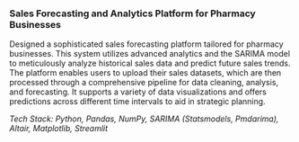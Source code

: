 ### Sales Forecasting and Analytics Platform for Pharmacy Businesses

Designed a sophisticated sales forecasting platform tailored for pharmacy businesses. This system utilizes advanced analytics and the SARIMA model to meticulously analyze historical sales data and predict future sales trends. The platform enables users to upload their sales datasets, which are then processed through a comprehensive pipeline for data cleaning, analysis, and forecasting. It supports a variety of data visualizations and offers predictions across different time intervals to aid in strategic planning.

*Tech Stack: Python, Pandas, NumPy, SARIMA (Statsmodels, Pmdarima), Altair, Matplotlib, Streamlit*
